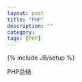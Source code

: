 ```yaml
---
layout: post
title: "PHP"
description: ""
category: 
tags: [PHP]
---
```

{% include JB/setup %}

PHP总结
